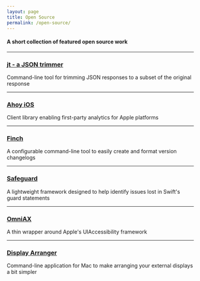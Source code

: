 ```yaml
---
layout: page
title: Open Source
permalink: /open-source/
---
```

#### A short collection of featured open source work

---
### [jt - a JSON trimmer][jt]
Command-line tool for trimming JSON responses to a subset of the original response

---
### [Ahoy iOS][ahoy-ios]
Client library enabling first-party analytics for Apple platforms

---
### [Finch][finch]
A configurable command-line tool to easily create and format version changelogs

---
### [Safeguard][safeguard]
A lightweight framework designed to help identify issues lost in Swift's guard statements

---
### [OmniAX][omniax]
A thin wrapper around Apple's UIAccessibility framework

---
### [Display Arranger][display-arranger]
Command-line application for Mac to make arranging your external displays a bit simpler

[jt]: https://github.com/namolnad/jt
[ahoy-ios]: https://github.com/namolnad/ahoy-ios
[finch]: https://github.com/namolnad/finch
[safeguard]: https://github.com/namolnad/safeguard
[omniax]: https://github.com/instacart/omniax
[display-arranger]: https://github.com/namolnad/display-arranger
